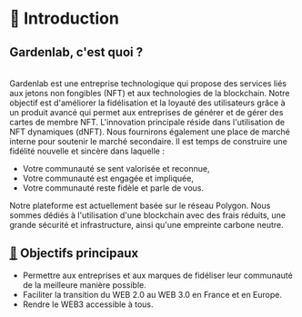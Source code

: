 # 👋 Introduction

## Gardenlab, c'est quoi ?

\
Gardenlab est une entreprise technologique qui propose des services liés aux jetons non fongibles (NFT) et aux technologies de la blockchain. Notre objectif est d'améliorer la fidélisation et la loyauté des utilisateurs grâce à un produit avancé qui permet aux entreprises de générer et de gérer des cartes de membre NFT. L'innovation principale réside dans l'utilisation de NFT dynamiques (dNFT). Nous fournirons également une place de marché interne pour soutenir le marché secondaire. Il est temps de construire une fidélité nouvelle et sincère dans laquelle :&#x20;

* Votre communauté se sent valorisée et reconnue,&#x20;
* Votre communauté est engagée et impliquée,&#x20;
* Votre communauté reste fidèle et parle de vous.&#x20;

Notre plateforme est actuellement basée sur le réseau Polygon. Nous sommes dédiés à l'utilisation d'une blockchain avec des frais réduits, une grande sécurité et infrastructure, ainsi qu'une empreinte carbone neutre.

## [🌌](https://emojipedia.org/milky-way/) Objectifs principaux &#x20;

* Permettre aux entreprises et aux marques de fidéliser leur communauté de la meilleure manière possible.&#x20;
* Faciliter la transition du WEB 2.0 au WEB 3.0 en France et en Europe.&#x20;
* Rendre le WEB3 accessible à tous.

